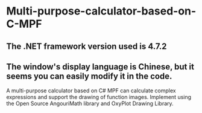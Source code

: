 # Multi-purpose-calculator-based-on-C-MPF

## The .NET framework version used is 4.7.2

## The window's display language is Chinese, but it seems you can easily modify it in the code.

A multi-purpose calculator based on C# MPF can calculate complex expressions and support the drawing of function images. Implement using the Open Source AngouriMath library and OxyPlot Drawing Library.
